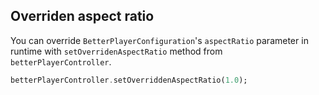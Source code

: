 ## Overriden aspect ratio

You can override `BetterPlayerConfiguration`'s `aspectRatio` parameter in runtime with `setOverridenAspectRatio` method from `betterPlayerController`.
```dart
betterPlayerController.setOverriddenAspectRatio(1.0);
```